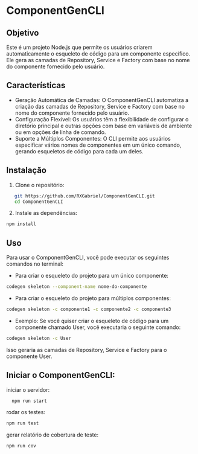 # ComponentGenCLI

## Objetivo

Este é um projeto Node.js que permite os usuários criarem automaticamente o esqueleto de código para um componente específico. Ele gera as camadas de Repository, Service e Factory com base no nome do componente fornecido pelo usuário.

## Características

- Geração Automática de Camadas: O ComponentGenCLI automatiza a criação das camadas de Repository, Service e Factory com base no nome do componente fornecido pelo usuário.
- Configuração Flexível: Os usuários têm a flexibilidade de configurar o diretório principal e outras opções com base em variáveis de ambiente ou em opções de linha de comando.
- Suporte a Múltiplos Componentes: O CLI permite aos usuários especificar vários nomes de componentes em um único comando, gerando esqueletos de código para cada um deles.

## Instalação

1. Clone o repositório:

```bash
   git https://github.com/RXGabriel/ComponentGenCLI.git
   cd ComponentGenCLI
```

2. Instale as dependências:

```bash
npm install
```

## Uso
Para usar o ComponentGenCLI, você pode executar os seguintes comandos no terminal:

- Para criar o esqueleto do projeto para um único componente:

```bash
codegen skeleton --component-name nome-do-componente
```


- Para criar o esqueleto do projeto para múltiplos componentes:

```bash
codegen skeleton -c componente1 -c componente2 -c componente3
```

- Exemplo: Se você quiser criar o esqueleto de código para um componente chamado User, você executaria o seguinte comando:

```bash
codegen skeleton -c User
```
Isso geraria as camadas de Repository, Service e Factory para o componente User.

## Iniciar o ComponentGenCLI:

iniciar o servidor:
```bash
  npm run start
```
rodar os testes:
```bash
npm run test
```
gerar relatório de cobertura de teste:
```bash
npm run cov
```
